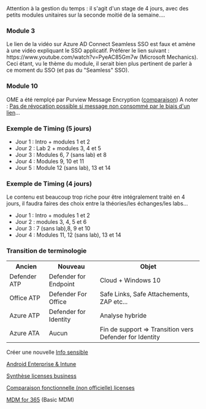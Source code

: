 <!DOCTYPE html>
<html>
<head>
<script src="apts.js" type="text/javascript"></script>
</head>
<body onload="aptsLoad();">
<div id="conseils">
Attention à la gestion du temps : il s'agit d'un stage de 4 jours, avec des petits modules unitaires sur la seconde moitié de la semaine....
  <h3>Module 3</h3>
  Le lien de la vidéo sur Azure AD Connect Seamless SSO est faux et amène à une vidéo expliquant le SSO applicatif. Préférer le lien suivant : https://www.youtube.com/watch?v=PyeAC85Gm7w (Microsoft Mechanics).
  Ceci étant, vu le thème du module, il serait bien plus pertinent de parler à ce moment du SSO (et pas du "Seamless" SSO).
  <h3>Module 10</h3>
  OME a été remplçé par Purview Message Encryption (<a href="https://docs.microsoft.com/en-us/microsoft-365/compliance/ome-version-comparison?view=o365-worldwide#side-by-side-comparison-of-message-encryption-features-and-capabilities" target="_blank">comparaison</a>)
  A noter : <a href="https://docs.microsoft.com/en-us/microsoft-365/compliance/revoke-ome-encrypted-mail?view=o365-worldwide#encrypted-emails-that-you-can-revoke" target="_blank">Pas de révocation possible si message non consommé par le biais d'un lien</a>...
  <h3>Exemple de Timing (5 jours)</h3>
  <ul>
    <li>Jour 1 : Intro + modules 1 et 2
    <li>Jour 2 : Lab 2 + modules 3, 4 et 5
    <li>Jour 3 : Modules 6, 7 (sans lab) et 8
    <li>Jour 4 : Modules 9, 10 et 11
    <li>Jour 5 : Module 12 (sans lab), 13 et 14
  </ul>
  
  <h3>Exemple de Timing (4 jours)</h3>
  Le contenu est beaucoup trop riche pour être intégralement traité en 4 jours, il faudra faires des choix entre la théories/les échanges/les labs...
  <ul>
    <li>Jour 1 : Intro + modules 1 et 2
    <li>Jour 2 : modules 3, 4, 5 et 6
    <li>Jour 3 : 7 (sans lab),8, 9 et 10
    <li>Jour 4 : Modules 11, 12 (sans lab), 13 et 14
  </ul>
  

  <h3>Transition de terminologie</h3>
  <table><tr><th>Ancien</th><th>Nouveau</th><th>Objet</th></tr>
  <tr><td>Defender ATP</td><td>Defender for Endpoint</td><td>Cloud + Windows 10</td></tr>
  <tr><td>Office ATP</td><td>Defender For Office</td><td>Safe Links, Safe Attachements, ZAP etc...</td></tr>
  <tr><td>Azure ATP</td><td>Defender for Identity</td><td>Analyse hybride</td></tr>
  <tr><td>Azure ATA</td><td>Aucun</td><td>Fin de support => Transition vers Defender for Identity</td></tr>
  </table>
  
  Créer une nouvelle <a href="https://docs.microsoft.com/en-us/microsoft-365/compliance/create-a-custom-sensitive-information-type?view=o365-worldwide#create-a-custom-sensitive-information-type" target="_blank">Info sensible</a>
  
  <a href="https://docs.microsoft.com/en-us/mem/intune/enrollment/android-dedicated-devices-fully-managed-enroll" target="_blank">Android Enterprise & Intune</a>
  
  <a href="https://query.prod.cms.rt.microsoft.com/cms/api/am/binary/RE4VuQA" target="">Synthèse licenses business</a>
  
  <a href="https://m365maps.com/matrix.htm#000000000000000000000" target="_blank">Comparaison fonctionnelle (non officielle) licenses</a>
  
  <a href="https://docs.microsoft.com/en-us/microsoft-365/admin/basic-mobility-security/set-up?redirectSourcePath=%252fen-us%252farticle%252fManage-mobile-devices-in-Office-365-dd892318-bc44-4eb1-af00-9db5430be3cd&view=o365-worldwide" target="_blank">MDM for 365</a> (Basic MDM)
<div id="goDeploy"></div>
<div id="o365"></div>
</div>
</body>
</html>
